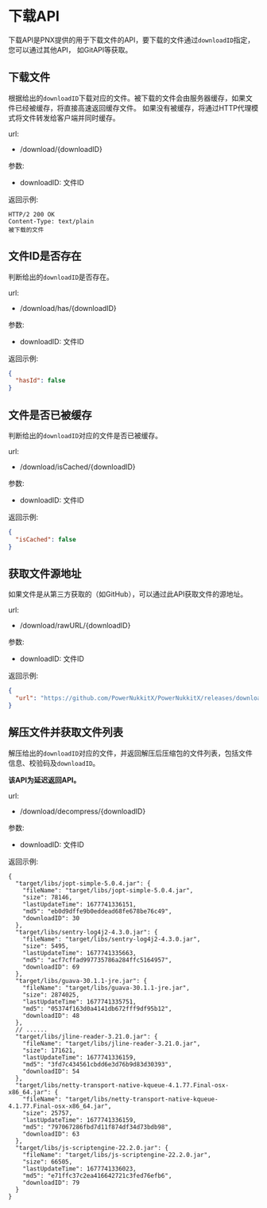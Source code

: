 # 下载API

下载API是PNX提供的用于下载文件的API，要下载的文件通过`downloadID`指定，您可以通过其他API，
如GitAPI等获取。

## 下载文件

根据给出的`downloadID`下载对应的文件。被下载的文件会由服务器缓存，如果文件已经被缓存，将直接高速返回缓存文件。
如果没有被缓存，将通过HTTP代理模式将文件转发给客户端并同时缓存。

url:

- /download/{downloadID}

参数:

- downloadID: 文件ID

返回示例:

```text
HTTP/2 200 OK
Content-Type: text/plain
被下载的文件
```

## 文件ID是否存在

判断给出的`downloadID`是否存在。

url:

- /download/has/{downloadID}

参数:

- downloadID: 文件ID

返回示例:

```json
{
  "hasId": false
}
```

## 文件是否已被缓存

判断给出的`downloadID`对应的文件是否已被缓存。

url:

- /download/isCached/{downloadID}

参数:

- downloadID: 文件ID

返回示例:

```json
{
  "isCached": false
}
```

## 获取文件源地址

如果文件是从第三方获取的（如GitHub），可以通过此API获取文件的源地址。

url:

- /download/rawURL/{downloadID}

参数:

- downloadID: 文件ID

返回示例:

```json
{
  "url": "https://github.com/PowerNukkitX/PowerNukkitX/releases/download/1.19.62-r1/libs.tar.gz.sha256"
}
```

## 解压文件并获取文件列表  

解压给出的`downloadID`对应的文件，并返回解压后压缩包的文件列表，包括文件信息、校验码及`downloadID`。  

**该API为延迟返回API。**

url:

- /download/decompress/{downloadID}

参数:

- downloadID: 文件ID

返回示例:

```json5
{
  "target/libs/jopt-simple-5.0.4.jar": {
    "fileName": "target/libs/jopt-simple-5.0.4.jar",
    "size": 78146,
    "lastUpdateTime": 1677741336151,
    "md5": "eb0d9dffe9b0eddead68fe678be76c49",
    "downloadID": 30
  },
  "target/libs/sentry-log4j2-4.3.0.jar": {
    "fileName": "target/libs/sentry-log4j2-4.3.0.jar",
    "size": 5495,
    "lastUpdateTime": 1677741335663,
    "md5": "acf7cffad997735786a284ffc5164957",
    "downloadID": 69
  },
  "target/libs/guava-30.1.1-jre.jar": {
    "fileName": "target/libs/guava-30.1.1-jre.jar",
    "size": 2874025,
    "lastUpdateTime": 1677741335751,
    "md5": "05374f163d0a4141db672fff9df95b12",
    "downloadID": 48
  },
  // ......
  "target/libs/jline-reader-3.21.0.jar": {
    "fileName": "target/libs/jline-reader-3.21.0.jar",
    "size": 171621,
    "lastUpdateTime": 1677741336159,
    "md5": "3fd7c434561cbdd6e3d76b9d83d30393",
    "downloadID": 54
  },
  "target/libs/netty-transport-native-kqueue-4.1.77.Final-osx-x86_64.jar": {
    "fileName": "target/libs/netty-transport-native-kqueue-4.1.77.Final-osx-x86_64.jar",
    "size": 25757,
    "lastUpdateTime": 1677741336159,
    "md5": "797067286fbd7d11f874df34d73bdb98",
    "downloadID": 63
  },
  "target/libs/js-scriptengine-22.2.0.jar": {
    "fileName": "target/libs/js-scriptengine-22.2.0.jar",
    "size": 66505,
    "lastUpdateTime": 1677741336023,
    "md5": "e71ffc37c2ea416642721c3fed76efb6",
    "downloadID": 79
  }
}
```
